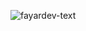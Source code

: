 ![fayardev-text](https://user-images.githubusercontent.com/18555532/179399757-86ed5b39-ee70-4342-a648-be93e30fa8c3.png)

